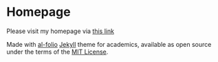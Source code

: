 # Homepage

Please visit my homepage via [this link](https://ania126.github.io/)

Made with [al-folio](https://alshedivat.github.io/al-folio/) [Jekyll](https://jekyllrb.com/) theme for academics, available as open source under the terms of the [MIT License](https://github.com/alshedivat/al-folio/blob/master/LICENSE).
